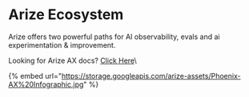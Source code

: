 # Arize Ecosystem

Arize offers two powerful paths for AI observability, evals and ai experimentation & improvement.

Looking for Arize AX docs? [Click Here](https://arize.com/docs/ax)\


{% embed url="https://storage.googleapis.com/arize-assets/Phoenix-AX%20Infographic.jpg" %}

